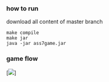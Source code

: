 ### how to run
download all content of master branch
```
make compile
make jar
java -jar ass7game.jar
```
### game flow
[![](https://pandao.github.io/editor.md/examples/images/7.jpg)]
